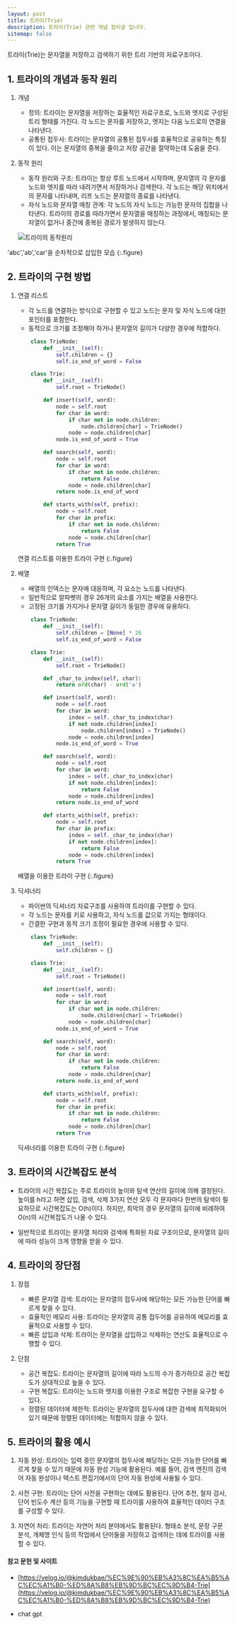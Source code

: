 ```yaml
---
layout: post
title: 트라이(Trie)
description: 트라이(Trie) 관련 개념 정리글 입니다.
sitemap: false
---
```


트라이(Trie)는 문자열을 저장하고 검색하기 위한 트리 기반의 자료구조이다.

## 1. 트라이의 개념과 동작 원리
1. 개념
    - 정의: 트라이는 문자열을 저장하는 효율적인 자료구조로, 노드와 엣지로 구성된 트리 형태를 가진다. 각 노드는 문자를 저장하고, 엣지는 다음 노드로의 연결을 나타낸다.
    - 공통된 접두사: 트라이는 문자열의 공통된 접두사를 효율적으로 공유하는 특징이 있다. 이는 문자열의 중복을 줄이고 저장 공간을 절약하는데 도움을 준다.
2. 동작 원리
    - 동작 원리와 구조: 트라이는 항상 루트 노드에서 시작하며, 문자열의 각 문자를 노드와 엣지를 따라 내려가면서 저장하거나 검색한다. 각 노드는 해당 위치에서의 문자를 나타내며, 리프 노드는 문자열의 종료를 나타낸다.
    - 자식 노드와 문자열 매칭 관계: 각 노드의 자식 노드는 가능한 문자의 집합을 나타낸다. 트라이의 경로를 따라가면서 문자열을 매칭하는 과정에서, 매칭되는 문자열이 없거나 중간에 중복된 경로가 발생하지 않는다.

    ![트라이의 동작원리](/assets/img/blog/Trie.png)
    
'abc','ab','car'을 순차적으로 삽입한 모습
{:.figure}

## 2. 트라이의 구현 방법

1. 연결 리스트
    - 각 노드를 연결하는 방식으로 구현할 수 있고 노드는 문자 및 자식 노드에 대한 포인터를 포함한다.
    - 동적으로 크기를 조정해야 하거나 문자열의 길이가 다양한 경우에 적합하다.

    ~~~python
        class TrieNode:
            def __init__(self):
                self.children = {}
                self.is_end_of_word = False

        class Trie:
            def __init__(self):
                self.root = TrieNode()

            def insert(self, word):
                node = self.root
                for char in word:
                    if char not in node.children:
                        node.children[char] = TrieNode()
                    node = node.children[char]
                node.is_end_of_word = True

            def search(self, word):
                node = self.root
                for char in word:
                    if char not in node.children:
                        return False
                    node = node.children[char]
                return node.is_end_of_word

            def starts_with(self, prefix):
                node = self.root
                for char in prefix:
                    if char not in node.children:
                        return False
                    node = node.children[char]
                return True
    ~~~

    연결 리스트를 이용한 트라이 구현 
    {:.figure}

2. 배열
    - 배열의 인덱스는 문자에 대응하며, 각 요소는 노드를 나타낸다. 
    - 일반적으로 알파벳의 경우 26개의 요소를 가지는 배열을 사용한다.
    - 고정된 크기를 가지거나 문자열 길이가 동일한 경우에 유용하다.

    ~~~python
        class TrieNode:
            def __init__(self):
                self.children = [None] * 26
                self.is_end_of_word = False

        class Trie:
            def __init__(self):
                self.root = TrieNode()

            def _char_to_index(self, char):
                return ord(char) - ord('a')

            def insert(self, word):
                node = self.root
                for char in word:
                    index = self._char_to_index(char)
                    if not node.children[index]:
                        node.children[index] = TrieNode()
                    node = node.children[index]
                node.is_end_of_word = True

            def search(self, word):
                node = self.root
                for char in word:
                    index = self._char_to_index(char)
                    if not node.children[index]:
                        return False
                    node = node.children[index]
                return node.is_end_of_word

            def starts_with(self, prefix):
                node = self.root
                for char in prefix:
                    index = self._char_to_index(char)
                    if not node.children[index]:
                        return False
                    node = node.children[index]
                return True
    ~~~

    배열을 이용한 트라이 구현 
    {:.figure}

3. 딕셔너리
    - 파이썬의 딕셔너리 자료구조를 사용하여 트라이를 구현할 수 있다.
    - 각 노드는 문자를 키로 사용하고, 자식 노드를 값으로 가지는 형태이다.
    - 간결한 구현과 동적 크기 조정이 필요한 경우에 사용할 수 있다.

    ~~~python
        class TrieNode:
            def __init__(self):
                self.children = {}

        class Trie:
            def __init__(self):
                self.root = TrieNode()

            def insert(self, word):
                node = self.root
                for char in word:
                    if char not in node.children:
                        node.children[char] = TrieNode()
                    node = node.children[char]
                node.is_end_of_word = True

            def search(self, word):
                node = self.root
                for char in word:
                    if char not in node.children:
                        return False
                    node = node.children[char]
                return node.is_end_of_word

            def starts_with(self, prefix):
                node = self.root
                for char in prefix:
                    if char not in node.children:
                        return False
                    node = node.children[char]
                return True
    ~~~

    딕셔너리를 이용한 트라이 구현 
    {:.figure}

## 3. 트라이의 시간복잡도 분석
- 트라이의 시간 복잡도는 주로 트라이의 높이와 탐색 연산의 길이에 의해 결정된다. 높이를 h라고 하면 삽입, 검색, 삭제 3가지 연산 모두 각 문자마다 한번의 탐색이 필요하므로 시간복잡도는 O(h)이다. 하지만, 최악의 경우 문자열의 길이에 비례하여 O(n)의 시간복잡도가 나올 수 있다. 

- 일반적으로 트라이는 문자열 처리와 검색에 특화된 자료 구조이므로, 문자열의 길이에 따라 성능이 크게 영향을 받을 수 있다.

## 4. 트라이의 장단점
1. 장점
    - 빠른 문자열 검색: 트라이는 문자열의 접두사에 해당하는 모든 가능한 단어를 빠르게 찾을 수 있다.
    - 효율적인 메모리 사용: 트라이는 문자열의 공통 접두어를 공유하여 메모리를 효율적으로 사용할 수 있다. 
    - 빠른 삽입과 삭제: 트라이는 문자열을 삽입하고 삭제하는 연산도 효율적으로 수행할 수 있다.

2. 단점
    - 공간 복잡도: 트라이는 문자열의 길이에 따라 노드의 수가 증가하므로 공간 복잡도가 상대적으로 높을 수 있다. 
    - 구현 복잡도: 트라이는 노드와 엣지를 이용한 구조로 복잡한 구현을 요구할 수 있다. 
    - 정렬된 데이터에 제한적: 트라이는 문자열의 접두사에 대한 검색에 최적화되어 있기 때문에 정렬된 데이터에는 적합하지 않을 수 있다. 

## 5. 트라이의 활용 예시
1. 자동 완성: 트라이는 입력 중인 문자열의 접두사에 해당하는 모든 가능한 단어를 빠르게 찾을 수 있기 때문에 자동 완성 기능에 활용된다. 예를 들어, 검색 엔진의 검색어 자동 완성이나 텍스트 편집기에서의 단어 자동 완성에 사용될 수 있다.

2. 사전 구현: 트라이는 단어 사전을 구현하는 데에도 활용된다. 단어 추천, 철자 검사, 단어 빈도수 계산 등의 기능을 구현할 때 트라이를 사용하여 효율적인 데이터 구조를 구성할 수 있다.

3. 자연어 처리: 트라이는 자연어 처리 분야에서도 활용된다. 형태소 분석, 문장 구문 분석, 개체명 인식 등의 작업에서 단어들을 저장하고 검색하는 데에 트라이를 사용할 수 있다.

#### **참고 문헌 및 사이트** 

- [https://velog.io/@kimdukbae/%EC%9E%90%EB%A3%8C%EA%B5%AC%EC%A1%B0-%ED%8A%B8%EB%9D%BC%EC%9D%B4-Trie](https://velog.io/@kimdukbae/%EC%9E%90%EB%A3%8C%EA%B5%AC%EC%A1%B0-%ED%8A%B8%EB%9D%BC%EC%9D%B4-Trie)

- chat gpt